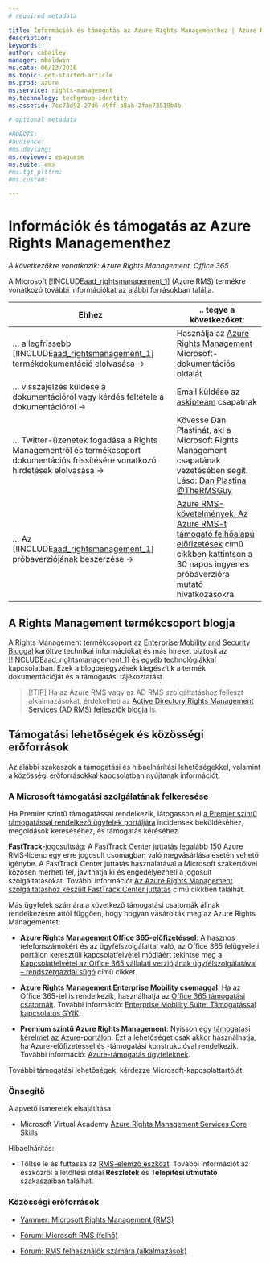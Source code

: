 ```yaml
---
# required metadata

title: Információk és támogatás az Azure Rights Managementhez | Azure RMS
description:
keywords:
author: cabailey
manager: mbaldwin
ms.date: 06/13/2016
ms.topic: get-started-article
ms.prod: azure
ms.service: rights-management
ms.technology: techgroup-identity
ms.assetid: 7cc73d92-27d6-49ff-a8ab-2fae73519b4b

# optional metadata

#ROBOTS:
#audience:
#ms.devlang:
ms.reviewer: esaggese
ms.suite: ems
#ms.tgt_pltfrm:
#ms.custom:

---
```


# Információk és támogatás az Azure Rights Managementhez

*A következőkre vonatkozik: Azure Rights Management, Office 365*

A Microsoft [!INCLUDE[aad_rightsmanagement_1](../includes/aad_rightsmanagement_1_md.md)] (Azure RMS) termékre vonatkozó további információkat az alábbi forrásokban találja.

|Ehhez|.. tegye a következőket:|
|----------------|---------------|
|… a legfrissebb [!INCLUDE[aad_rightsmanagement_1](../includes/aad_rightsmanagement_1_md.md)] termékdokumentáció elolvasása →|Használja az [Azure Rights Management](../understand-explore/azure-rights-management.md) Microsoft-dokumentációs oldalát|
|… visszajelzés küldése a dokumentációról vagy kérdés feltétele a dokumentációról →|Email küldése az [askipteam](mailto:%20askipteam@microsoft.com?subject=Documentation%20feedback) csapatnak|
|… Twitter-üzenetek fogadása a Rights Managementről és termékcsoport dokumentációs frissítésére vonatkozó hirdetések elolvasása →|Kövesse Dan Plastinát, aki a Microsoft Rights Management csapatának vezetésében segít. Lásd: [Dan Plastina @TheRMSGuy](https://twitter.com/TheRMSGuy)|
|… Az [!INCLUDE[aad_rightsmanagement_1](../includes/aad_rightsmanagement_1_md.md)] próbaverziójának beszerzése →|[Azure RMS-követelmények: Az Azure RMS-t támogató felhőalapú előfizetések](requirements-subscriptions.md) című cikkben kattintson a 30 napos ingyenes próbaverzióra mutató hivatkozásokra|


## A Rights Management termékcsoport blogja
A Rights Management termékcsoport az [Enterprise Mobility and Security Bloggal](https://blogs.technet.microsoft.com/enterprisemobility/?product=azure-rights-management-services) karöltve technikai információkat és más híreket biztosít az [!INCLUDE[aad_rightsmanagement_1](../includes/aad_rightsmanagement_1_md.md)] és egyéb technológiákkal kapcsolatban. Ezek a blogbejegyzések kiegészítik a termék dokumentációját és a támogatási tájékoztatást.

> [!TIP] Ha az Azure RMS vagy az AD RMS szolgáltatáshoz fejleszt alkalmazásokat, érdekelheti az [Active Directory Rights Management Services (AD RMS) fejlesztők blogja](http://blogs.msdn.com/b/rms/) is.

## Támogatási lehetőségek és közösségi erőforrások
Az alábbi szakaszok a támogatási és hibaelhárítási lehetőségekkel, valamint a közösségi erőforrásokkal kapcsolatban nyújtanak információt.

### A Microsoft támogatási szolgálatának felkeresése

Ha Premier szintű támogatással rendelkezik, látogasson el [a Premier szintű támogatással rendelkező ügyfelek portáljára](https://premier.microsoft.com/) incidensek beküldéséhez, megoldások kereséséhez, és támogatás kéréséhez.

**FastTrack**-jogosultság: A FastTrack Center juttatás legalább 150 Azure RMS-licenc egy erre jogosult csomagban való megvásárlása esetén vehető igénybe. A FastTrack Center juttatás használatával a Microsoft szakértőivel közösen mérheti fel, javíthatja ki és engedélyezheti a jogosult szolgáltatásokat. További információt [Az Azure Rights Management szolgáltatáshoz készült FastTrack Center juttatás](https://technet.microsoft.com/library/mt607025.aspx) című cikkben találhat.

Más ügyfelek számára a következő támogatási csatornák állnak rendelkezésre attól függően, hogy hogyan vásárolták meg az Azure Rights Managementet:

- **Azure Rights Management Office 365-előfizetéssel**: A hasznos telefonszámokért és az ügyfélszolgálattal való, az Office 365 felügyeleti portálon keresztüli kapcsolatfelvétel módjáért tekintse meg a [Kapcsolatfelvétel az Office 365 vállalati verziójának ügyfélszolgálatával – rendszergazdai súgó](https://support.office.com/article/Contact-Office-365-for-business-support-Admin-Help-32a17ca7-6fa0-4870-8a8d-e25ba4ccfd4b) című cikket. 

- **Azure Rights Management Enterprise Mobility csomaggal**: Ha az Office 365-tel is rendelkezik, használhatja az [Office 365 támogatási csatornáit](https://support.office.com/article/Contact-Office-365-for-business-support-Admin-Help-32a17ca7-6fa0-4870-8a8d-e25ba4ccfd4b).  További információ: [Enterprise Mobility Suite: Támogatással kapcsolatos GYIK](https://technet.microsoft.com/dn932057.aspx).

- **Premium szintű Azure Rights Management**: Nyisson egy [támogatási kérelmet az Azure-portálon](https://portal.azure.com/#blade/Microsoft_Azure_Support/HelpAndSupportBlade). Ezt a lehetőséget csak akkor használhatja, ha Azure-előfizetéssel és -támogatási konstrukcióval rendelkezik. További információ: [Azure-támogatás ügyfeleknek](https://azure.microsoft.com/support/plans/). 

További támogatási lehetőségek: kérdezze Microsoft-kapcsolattartóját. 

### Önsegítő

Alapvető ismeretek elsajátítása:

- Microsoft Virtual Academy [Azure Rights Management Services Core Skills](https://mva.microsoft.com/en-us/training-courses/azure-rights-management-services-core-skills-10500?l=QLoxMwuCB_1805094681)

Hibaelhárítás:

- Töltse le és futtassa az [RMS-elemző eszközt](http://www.microsoft.com/en-us/download/details.aspx?id=46437). További információt az eszközről a letöltési oldal **Részletek** és **Telepítési útmutató** szakaszaiban találhat. 

### Közösségi erőforrások

-   [Yammer: Microsoft Rights Management (RMS)](http://www.yammer.com/AskIPTeam)

-   [Fórum: Microsoft RMS (felhő)](https://social.technet.microsoft.com/Forums/en-US/home?forum=rmscloud)

-   [Fórum: RMS felhasználók számára (alkalmazások)](https://social.technet.microsoft.com/Forums/en-US/home?forum=rmsapps)



<!--HONumber=Jun16_HO2-->


